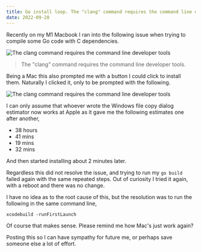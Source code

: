 ```yaml
---
title: Go install loop. The "clang" command requires the command line developer tools.
date: 2022-09-28
---
```


Recently on my M1 Macbook I ran into the following issue when trying to compile some Go code with C dependencies.

![The clang command requires the command line developer tools](/static/the-clang-command-requires-command-line-developer-tools.png#center)

> The "clang" command requires the command line developer tools.

Being a Mac this also prompted me with a button I could click to install them. Naturally I clicked it, only to be prompted with the following.

![The clang command requires the command line developer tools](/static/the-clang-command-requires-command-line-developer-tools-2.png#center)

I can only assume that whoever wrote the Windows file copy dialog estimator now works at Apple as it gave me the following estimates one after another,

- 38 hours
- 41 mins
- 19 mins
- 32 mins

And then started installing about 2 minutes later.

Regardless this did not resolve the issue, and trying to run my `go build` failed again with the same repeated steps. Out of curiosity I tried it again, with a reboot and there was no change.

I have no idea as to the root cause of this, but the resolution was to run the following in the same command line,

```
xcodebuild -runFirstLaunch

```

Of course that makes sense. Please remind me how Mac's just work again?

Posting this so I can have sympathy for future me, or perhaps save someone else a lot of effort.
